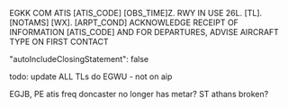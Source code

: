 EGKK COM ATIS [ATIS_CODE] [OBS_TIME]Z. RWY IN USE 26L. [TL]. [NOTAMS] [WX]. [ARPT_COND] ACKNOWLEDGE RECEIPT OF INFORMATION [ATIS_CODE] AND FOR DEPARTURES, ADVISE AIRCRAFT TYPE ON FIRST CONTACT

"autoIncludeClosingStatement": false

todo:
update ALL TLs
do EGWU - not on aip

EGJB, PE atis freq
doncaster no longer has metar?
ST athans broken?
